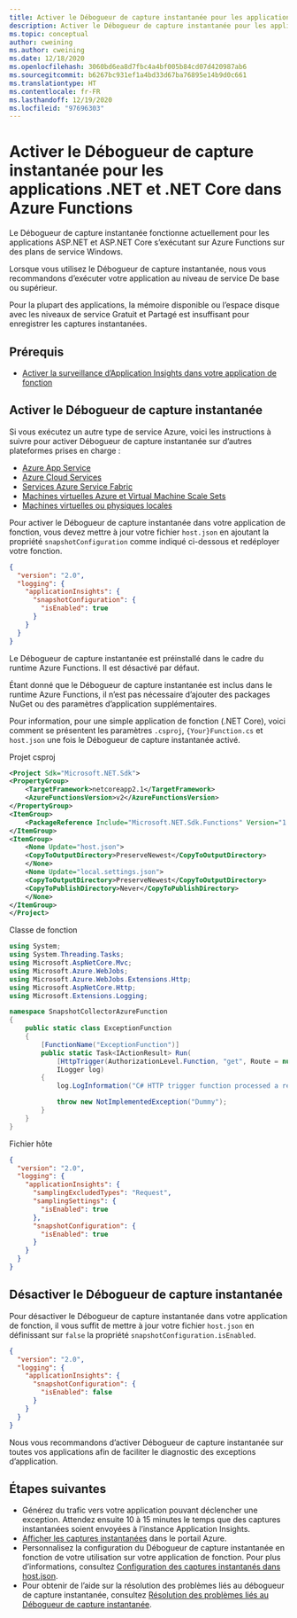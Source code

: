 ```yaml
---
title: Activer le Débogueur de capture instantanée pour les applications .NET et .NET Core dans Azure Functions | Microsoft Docs
description: Activer le Débogueur de capture instantanée pour les applications .NET et .NET Core dans Azure Functions
ms.topic: conceptual
author: cweining
ms.author: cweining
ms.date: 12/18/2020
ms.openlocfilehash: 3060bd6ea8d7fbc4a4bf005b84cd07d420987ab6
ms.sourcegitcommit: b6267bc931ef1a4bd33d67ba76895e14b9d0c661
ms.translationtype: HT
ms.contentlocale: fr-FR
ms.lasthandoff: 12/19/2020
ms.locfileid: "97696303"
---
```

# <a name="enable-snapshot-debugger-for-net-and-net-core-apps-in-azure-functions"></a>Activer le Débogueur de capture instantanée pour les applications .NET et .NET Core dans Azure Functions

Le Débogueur de capture instantanée fonctionne actuellement pour les applications ASP.NET et ASP.NET Core s’exécutant sur Azure Functions sur des plans de service Windows.

Lorsque vous utilisez le Débogueur de capture instantanée, nous vous recommandons d’exécuter votre application au niveau de service De base ou supérieur.

Pour la plupart des applications, la mémoire disponible ou l’espace disque avec les niveaux de service Gratuit et Partagé est insuffisant pour enregistrer les captures instantanées.

## <a name="prerequisites"></a>Prérequis

* [Activer la surveillance d’Application Insights dans votre application de fonction](https://docs.microsoft.com/azure/azure-functions/configure-monitoring#add-to-an-existing-function-app)

## <a name="enable-snapshot-debugger"></a> Activer le Débogueur de capture instantanée

Si vous exécutez un autre type de service Azure, voici les instructions à suivre pour activer Débogueur de capture instantanée sur d’autres plateformes prises en charge :
* [Azure App Service](snapshot-debugger-appservice.md?toc=/azure/azure-monitor/toc.json)
* [Azure Cloud Services](snapshot-debugger-vm.md?toc=/azure/azure-monitor/toc.json)
* [Services Azure Service Fabric](snapshot-debugger-vm.md?toc=/azure/azure-monitor/toc.json)
* [Machines virtuelles Azure et Virtual Machine Scale Sets](snapshot-debugger-vm.md?toc=/azure/azure-monitor/toc.json)
* [Machines virtuelles ou physiques locales](snapshot-debugger-vm.md?toc=/azure/azure-monitor/toc.json)

Pour activer le Débogueur de capture instantanée dans votre application de fonction, vous devez mettre à jour votre fichier `host.json` en ajoutant la propriété `snapshotConfiguration` comme indiqué ci-dessous et redéployer votre fonction.

```json
{
  "version": "2.0",
  "logging": {
    "applicationInsights": {
      "snapshotConfiguration": {
        "isEnabled": true
      }
    }
  }
}
```

Le Débogueur de capture instantanée est préinstallé dans le cadre du runtime Azure Functions. Il est désactivé par défaut.

Étant donné que le Débogueur de capture instantanée est inclus dans le runtime Azure Functions, il n’est pas nécessaire d’ajouter des packages NuGet ou des paramètres d’application supplémentaires.

Pour information, pour une simple application de fonction (.NET Core), voici comment se présentent les paramètres `.csproj`, `{Your}Function.cs` et `host.json` une fois le Débogueur de capture instantanée activé.

Projet csproj

```xml
<Project Sdk="Microsoft.NET.Sdk">
<PropertyGroup>
    <TargetFramework>netcoreapp2.1</TargetFramework>
    <AzureFunctionsVersion>v2</AzureFunctionsVersion>
</PropertyGroup>
<ItemGroup>
    <PackageReference Include="Microsoft.NET.Sdk.Functions" Version="1.0.31" />
</ItemGroup>
<ItemGroup>
    <None Update="host.json">
    <CopyToOutputDirectory>PreserveNewest</CopyToOutputDirectory>
    </None>
    <None Update="local.settings.json">
    <CopyToOutputDirectory>PreserveNewest</CopyToOutputDirectory>
    <CopyToPublishDirectory>Never</CopyToPublishDirectory>
    </None>
</ItemGroup>
</Project>
```

Classe de fonction

```csharp
using System;
using System.Threading.Tasks;
using Microsoft.AspNetCore.Mvc;
using Microsoft.Azure.WebJobs;
using Microsoft.Azure.WebJobs.Extensions.Http;
using Microsoft.AspNetCore.Http;
using Microsoft.Extensions.Logging;

namespace SnapshotCollectorAzureFunction
{
    public static class ExceptionFunction
    {
        [FunctionName("ExceptionFunction")]
        public static Task<IActionResult> Run(
            [HttpTrigger(AuthorizationLevel.Function, "get", Route = null)] HttpRequest req,
            ILogger log)
        {
            log.LogInformation("C# HTTP trigger function processed a request.");

            throw new NotImplementedException("Dummy");
        }
    }
}
```

Fichier hôte

```json
{
  "version": "2.0",
  "logging": {
    "applicationInsights": {
      "samplingExcludedTypes": "Request",
      "samplingSettings": {
        "isEnabled": true
      },
      "snapshotConfiguration": {
        "isEnabled": true
      }
    }
  }
}
```

## <a name="disable-snapshot-debugger"></a>Désactiver le Débogueur de capture instantanée

Pour désactiver le Débogueur de capture instantanée dans votre application de fonction, il vous suffit de mettre à jour votre fichier `host.json` en définissant sur `false` la propriété `snapshotConfiguration.isEnabled`.

```json
{
  "version": "2.0",
  "logging": {
    "applicationInsights": {
      "snapshotConfiguration": {
        "isEnabled": false
      }
    }
  }
}
```

Nous vous recommandons d’activer Débogueur de capture instantanée sur toutes vos applications afin de faciliter le diagnostic des exceptions d’application.

## <a name="next-steps"></a>Étapes suivantes

- Générez du trafic vers votre application pouvant déclencher une exception. Attendez ensuite 10 à 15 minutes le temps que des captures instantanées soient envoyées à l’instance Application Insights.
- [Afficher les captures instantanées](snapshot-debugger.md?toc=/azure/azure-monitor/toc.json#view-snapshots-in-the-portal) dans le portail Azure.
- Personnalisez la configuration du Débogueur de capture instantanée en fonction de votre utilisation sur votre application de fonction. Pour plus d’informations, consultez [Configuration des captures instantanés dans host.json](https://docs.microsoft.com/azure/azure-functions/functions-host-json#applicationinsightssnapshotconfiguration).
- Pour obtenir de l’aide sur la résolution des problèmes liés au débogueur de capture instantanée, consultez [Résolution des problèmes liés au Débogueur de capture instantanée](snapshot-debugger-troubleshoot.md?toc=/azure/azure-monitor/toc.json).
